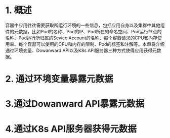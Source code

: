 # 1. 概述

容器中应用往往需要获取所运行环境的一些信息，包括应用自身以及集群中其他组件的元数据，比如Pod的名称、Pod的IP、Pod所在的命名空间、Pod运行节点的名称、Pod运行所归属的Sevice Account的名称、每个容器请求的CPU和内存使用率、每个容器可以使用的CPU和内存的限制、Pod的标签和注解等。本章将介绍通过环境变量、Dowanward API以及K8s API服务器三种方式使得应用获得元数据。

# 2. 通过环境变量暴露元数据


# 3.通过Dowanward API暴露元数据


# 4.通过K8s API服务器获得元数据
